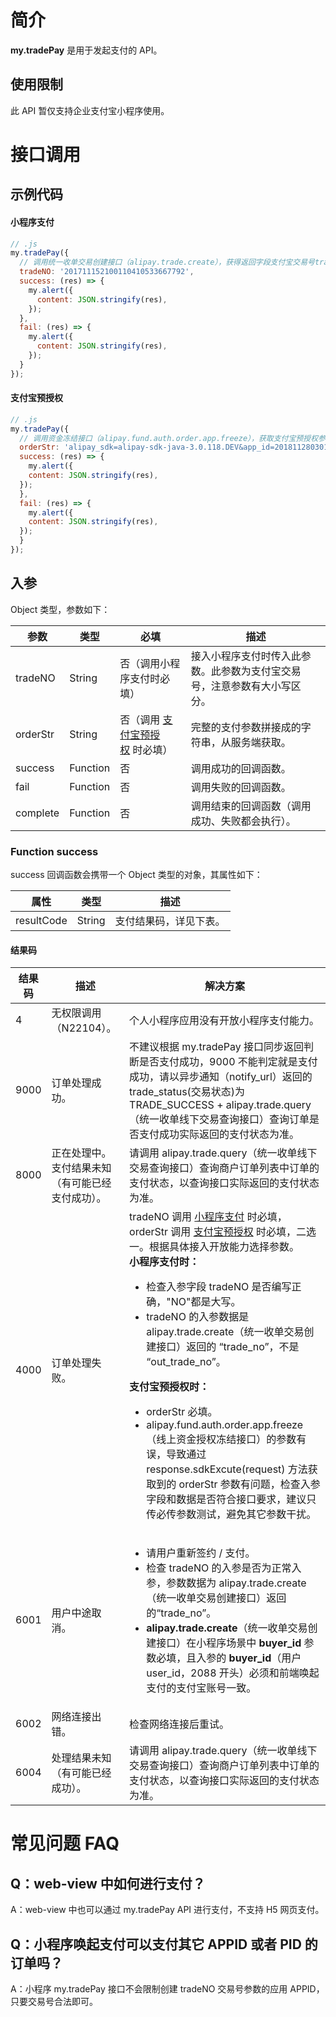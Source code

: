 # 简介

**my.tradePay** 是用于发起支付的 API。

## 使用限制

此 API 暂仅支持企业支付宝小程序使用。

# 接口调用

## 示例代码

#### 小程序支付

```javascript
// .js
my.tradePay({
  // 调用统一收单交易创建接口（alipay.trade.create），获得返回字段支付宝交易号trade_no
  tradeNO: '201711152100110410533667792',
  success: (res) => {
    my.alert({
      content: JSON.stringify(res),
    });
  },
  fail: (res) => {
    my.alert({
      content: JSON.stringify(res),
    });
  }
});
```

#### 支付宝预授权

```javascript
// .js
my.tradePay({
  // 调用资金冻结接口（alipay.fund.auth.order.app.freeze），获取支付宝预授权参数
  orderStr: 'alipay_sdk=alipay-sdk-java-3.0.118.DEV&app_id=2018112803019836&biz_content=%7B%22amount%22%3A%220.02%22%2C%22extra_param%22%3A%22%7B%5C%22category%5C%22%3A%5C%22CHARGE_PILE_CAR%5C%22%7D%22%2C%22order_title%22%3A%22%D6%A7%B8%B6%B1%A6%D4%A4%CA%DA%C8%A8%22%2C%22out_order_no%22%3A%22ZMOutOrderNoAppFreeze2018052915543415090975%22%2C%22out_request_no%22%3A%22ZMOutReqNoAppFreeze20180529155434581875858%22%2C%22pay_timeout%22%3A%222d%22%2C%22payee_user_id%22%3A%222088202224929664%22%2C%22product_code%22%3A%22PRE_AUTH_ONLINE%22%7D&charset=GBK&format=json&method=alipay.fund.auth.order.app.freeze&sign=L4wk%2FNKcbJOo3n6Q5qbPzn0jUsvZlK4jr7iXnghudR0zeWJMmeNC71qIBSQfIz45n%2B5iTd0NQ5IK581xI2xCShTCiKAywnQcDmA%2Bjf%2BrRdKCDQCMLfCz%2BZ37C%2B6zxAX3e81%2F8Hr29lw4VPFfHkp9FmMwKw%2FGkNfV5ZlWoh7UtN8%3D&sign_type=RSA&timestamp=2018-05-29+15%3A54%3A35&version=1.0',
  success: (res) => {
    my.alert({
    content: JSON.stringify(res),
  });
  },
  fail: (res) => {
    my.alert({
    content: JSON.stringify(res),
  });
  }
});
```

## 入参
Object 类型，参数如下：

| **参数** | **类型** | **必填** | **描述** |
| --- | --- | --- | --- |
| tradeNO | String | 否（调用小程序支付时必填） | 接入小程序支付时传入此参数。此参数为支付宝交易号，注意参数有大小写区分。 |
| orderStr | String | 否（调用 [支付宝预授权](https://opendocs.alipay.com/open/00nawd) 时必填） | 完整的支付参数拼接成的字符串，从服务端获取。 |
| success | Function | 否 | 调用成功的回调函数。 |
| fail | Function | 否 | 调用失败的回调函数。 |
| complete | Function | 否 | 调用结束的回调函数（调用成功、失败都会执行）。 |

### Function success

success 回调函数会携带一个 Object 类型的对象，其属性如下：

| **属性** | **类型** | **描述** |
| --- | --- | --- |
| resultCode | String | 支付结果码，详见下表。 |

#### 结果码
| **结果码** | **描述** | **解决方案** |
| --- | --- | --- |
| 4 | 无权限调用（N22104）。 | 个人小程序应用没有开放小程序支付能力。 |
| 9000 | 订单处理成功。 | 不建议根据 my.tradePay 接口同步返回判断是否支付成功，9000 不能判定就是支付成功，请以异步通知（notify_url）返回的 trade_status(交易状态)为 TRADE_SUCCESS + alipay.trade.query（统一收单线下交易查询接口）查询订单是否支付成功实际返回的支付状态为准。 |
| 8000 | 正在处理中。支付结果未知（有可能已经支付成功）。 | 请调用 alipay.trade.query（统一收单线下交易查询接口）查询商户订单列表中订单的支付状态，以查询接口实际返回的支付状态为准。 |
| 4000 | 订单处理失败。 | tradeNO 调用 [小程序支付](https://opendocs.alipay.com/mini/introduce/pay) 时必填，orderStr 调用 [支付宝预授权](hhttps://opendocs.alipay.com/open/00nawd) 时必填，二选一。根据具体接入开放能力选择参数。<br />**小程序支付时：**<ul><li>检查入参字段 tradeNO 是否编写正确，"NO"都是大写。</li><li>tradeNO 的入参数据是 alipay.trade.create（统一收单交易创建接口）返回的 “trade_no”，不是 “out_trade_no”。</li></ul>**支付宝预授权时：**<ul><li>orderStr 必填。</li><li>alipay.fund.auth.order.app.freeze（线上资金授权冻结接口）的参数有误，导致通过 response.sdkExcute(request) 方法获取到的 orderStr 参数有问题，检查入参字段和数据是否符合接口要求，建议只传必传参数测试，避免其它参数干扰。</li></ul> |
| 6001 | 用户中途取消。 | <ul><li>请用户重新签约 / 支付。</li><li>检查 tradeNO 的入参是否为正常入参，参数数据为 alipay.trade.create（统一收单交易创建接口）返回的“trade_no”。</li><li><b>alipay.trade.create</b>（统一收单交易创建接口）在小程序场景中 <b>buyer_id</b> 参数必填，且入参的 <b>buyer_id</b>（用户 user_id，2088 开头）必须和前端唤起支付的支付宝账号一致。</li></ul> |
| 6002 | 网络连接出错。 | 检查网络连接后重试。 |
| 6004 | 处理结果未知（有可能已经成功）。 | 请调用 alipay.trade.query（统一收单线下交易查询接口）查询商户订单列表中订单的支付状态，以查询接口实际返回的支付状态为准。 |

# 常见问题 FAQ

## Q：web-view 中如何进行支付？
A：web-view 中也可以通过 my.tradePay API 进行支付，不支持 H5 网页支付。

## Q：小程序唤起支付可以支付其它 APPID 或者 PID 的订单吗？
A：小程序 my.tradePay 接口不会限制创建 tradeNO 交易号参数的应用 APPID，只要交易号合法即可。

